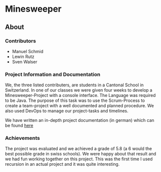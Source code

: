 # Minesweeper
## About
### Contributors

  * Manuel Schmid
  * Lewin Rutz
  * Sven Walser
  
### Project Information and Documentation

We, the three listed contributers, are students in a Cantonal School in Switzerland. 
In one of our classes we were given four weeks to develop a Minesweeper-Project with a console interface. The Language was required to be Java.
The purpose of this task was to use the Scrum-Process to create a team-project with a well documented and planned procedure. We also
used DevOps to manage our project-tasks and timelines.
<br/>

We have written an in-depth project documentation (in german) which can be found <a href="https://github.com/Manuel-Schmid/Minesweeper/blob/master/src/Minesweeper%20Project-Documentation.pdf" target="_blank">here</a>
<br/>

### Achievements

The project was evaluated and we achieved a grade of 5.8 (a 6 would the best possible grade in swiss schools).
We were happy about that result and we had fun working together on this project. This was the first time I
used recursion in an actual project and it was quite interesting.
